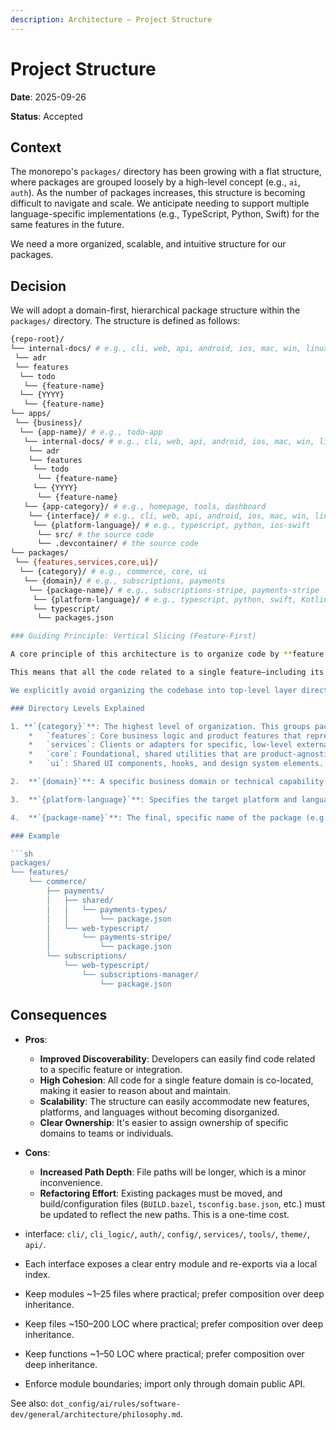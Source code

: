 ```yaml
---
description: Architecture — Project Structure
---
```


# Project Structure

**Date**: 2025-09-26

**Status**: Accepted

## Context

The monorepo's `packages/` directory has been growing with a flat structure, where packages are grouped loosely by a high-level concept (e.g., `ai`, `auth`). As the number of packages increases, this structure is becoming difficult to navigate and scale. We anticipate needing to support multiple language-specific implementations (e.g., TypeScript, Python, Swift) for the same features in the future.

We need a more organized, scalable, and intuitive structure for our packages.

## Decision

We will adopt a domain-first, hierarchical package structure within the `packages/` directory. The structure is defined as follows:

```sh
{repo-root}/
└── internal-docs/ # e.g., cli, web, api, android, ios, mac, win, linux, posix
 └── adr
 └── features
  └── todo
   └── {feature-name}
  └── {YYYY}
   └── {feature-name}
└── apps/
 └── {business}/
  └── {app-name}/ # e.g., todo-app
   └── internal-docs/ # e.g., cli, web, api, android, ios, mac, win, linux, posix
    └── adr
    └── features
     └── todo
      └── {feature-name}
     └── {YYYY}
      └── {feature-name}
   └── {app-category}/ # e.g., homepage, tools, dashboard
    └── {interface}/ # e.g., cli, web, api, android, ios, mac, win, linux, posix
     └── {platform-language}/ # e.g., typescript, python, ios-swift
      └── src/ # the source code
      └── .devcontainer/ # the source code
└── packages/
 └── {features,services,core,ui}/
  └── {category}/ # e.g., commerce, core, ui
   └── {domain}/ # e.g., subscriptions, payments
    └── {package-name}/ # e.g., subscriptions-stripe, payments-stripe
     └── {platform-language}/ # e.g., typescript, python, swift, Kotlin
     └── typescript/
      └── packages.json

### Guiding Principle: Vertical Slicing (Feature-First)

A core principle of this architecture is to organize code by **feature (vertical slicing)** rather than by **layer (horizontal slicing)**.

This means that all the code related to a single feature—including its UI, business logic, data access, and service integrations—should be co-located within that feature's domain directory (e.g., `packages/features/commerce/`).

We explicitly avoid organizing the codebase into top-level layer directories like `packages/data/` or `packages/ui/` that serve multiple features, as this would scatter the code for a single feature across many different parts of the repository. This makes features harder to understand, maintain, and assign ownership.

### Directory Levels Explained

1. **`{category}`**: The highest level of organization. This groups packages by their broad functional purpose. Initial categories include:
    *   `features`: Core business logic and product features that represent a user-facing capability (e.g., `auth`, `commerce`, `documents`).
    *   `services`: Clients or adapters for specific, low-level external services. These do not contain business logic (e.g., `ai`, `blob-storage`).
    *   `core`: Foundational, shared utilities that are product-agnostic (e.g., `logging`, `utils`).
    *   `ui`: Shared UI components, hooks, and design system elements.

2.  **`{domain}`**: A specific business domain or technical capability. For example, under the `features` category, we might have `commerce` or `search`. Under `services`, we might have `ai` or `blob`.

3.  **`{platform-language}`**: Specifies the target platform and language for the implementation (e.g., `web-typescript`, `api-python`, `ios-swift`). For shared, language-agnostic code (like type definitions), a `shared/` directory can be used.

4.  **`{package-name}`**: The final, specific name of the package (e.g., `payments-stripe`, `subscriptions-manager`).

### Example

```sh
packages/
└── features/
    └── commerce/
        ├── payments/
        │   ├── shared/
        │   │   └── payments-types/
        │   │       └── package.json
        │   └── web-typescript/
        │       └── payments-stripe/
        │           └── package.json
        └── subscriptions/
            └── web-typescript/
                └── subscriptions-manager/
                    └── package.json
```

## Consequences

* **Pros**:
  * **Improved Discoverability**: Developers can easily find code related to a specific feature or integration.
  * **High Cohesion**: All code for a single feature domain is co-located, making it easier to reason about and maintain.
  * **Scalability**: The structure can easily accommodate new features, platforms, and languages without becoming disorganized.
  * **Clear Ownership**: It's easier to assign ownership of specific domains to teams or individuals.
* **Cons**:
  * **Increased Path Depth**: File paths will be longer, which is a minor inconvenience.
  * **Refactoring Effort**: Existing packages must be moved, and build/configuration files (`BUILD.bazel`, `tsconfig.base.json`, etc.) must be updated to reflect the new paths. This is a one-time cost.

* interface: `cli/`, `cli_logic/`, `auth/`, `config/`, `services/`, `tools/`, `theme/`, `api/`.
* Each interface exposes a clear entry module and re-exports via a local index.
* Keep modules ~1–25 files where practical; prefer composition over deep inheritance.
* Keep files ~150–200 LOC where practical; prefer composition over deep inheritance.
* Keep functions ~1–50 LOC where practical; prefer composition over deep inheritance.
- Enforce module boundaries; import only through domain public API.

See also: `dot_config/ai/rules/software-dev/general/architecture/philosophy.md`.
